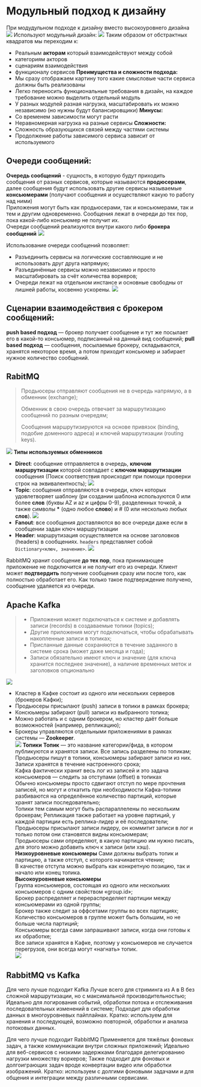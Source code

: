# Модульный подход к дизайну
При модудульном подходе к дизайну вместо высокоуровнего дизайна
![](../picture/modular_design_common_design.png)
Используют модульный дизайн:
![](../picture/modular_design_modular_design.png)
Таким образом от обстрактных квадратов мы переходим к:
- Реальным **акторам** который взаимодействуют между собой
- категориям акторов
- сценариям взаимодействия
- функционалу сервисов
**Преимущества и сложности подхода:**
- Мы сразу отображаем картину того какие смысловые части сервиса должны быть реализованы
- Легко переносить функциональные требования в дизайн, на каждое требование можно выделить отдельный модуль
- У разных модулей разная нагрузка, масштабировать их можно независимо (но нужны будут балансировщики)
**Минусы:**
- Со временем зависимости могут расти
- Неравномерная нагрузка на разные сервисы
**Сложности:**
- Сложность образующихся связей между частями системы
- Продолжение работы зависимого сервиса зависит от используемого

## Очереди сообщений:
**Очередь сообщений** - сущность, в которую будут приходить сообщения от разных сервисов, которые называются **продюсерами**, далее сообщения будут использовать другие сервисы называемые **консьюмерами** (получают сообщения и осуществляют какую то работу над ними)  
Приложения могут быть как продьюсерами, так и консьюмерами, так и тем и другим одновременно. Сообщения лежат в очереди до тех пор, пока какой-либо консьюмер не получит их.  
Очереди сообщений реализуются внутри какого либо **брокера сообщений**
![](../picture/message_broker.png)

Использование очереди сообщений позволяет:
- Разъединить сервисы на логические составляющие и не использовать друг друга напрямую;
- Разъединённые сервисы можно независимо и просто масштабировать за счёт количества воркеров;
- Очереди лежат на отдельном инстансе и основные свободны от лишней работы, косвенно ускорены.
![](../picture/message_queue.png)

## Сценарии взаимодействия с брокером сообщений: 
**push based подход** — брокер получает сообщение и тут же посылает его в какой-то консьюмер, подписанный на данный вид сообщений;
**pull based подход** — сообщения, посылаемые брокеру, складываются, хранятся некоторое время, а потом приходит консьюмер и забирает нужное количество сообщений.

## RabitMQ
> Продьюсеры отправляют сообщения не в очередь напрямую, а в обменник (exchange);
>   
> Обменник в свою очередь отвечает за маршрутизацию сообщений по разным очередям;
>
> Сообщения маршрутизируются на основе привязок (binding, подобие доменного адреса) и ключей маршрутизации (routing keys).

![](../picture/rabit_mq.png)
**Типы используемых обменников**
- **Direct**: сообщение отправляется в очередь, **ключом маршрутизации** которой совпадает с **ключом маршрутизации** сообщения (Поиск соответствия происходит при помощи проверки строк на эквивалентность);
  ![](../picture/rabit_mq_direct_exchange.png)
- **Topic**: сообщения отправляются в очереди, ключ которых удовлетворяет шаблону (ри создании шаблона используются 0 или более **слов** (буквы AZ и az и цифры 0-9), разделенных точкой, а также символы **\*** (одно любое **слово**) и # (0 или несколько любых **слов**).
  ![](../picture/rabit_mq_topic_exchange.png)
- **Fanout**: все сообщения доставляются во все очереди даже если в сообщении задан ключ маршрутизации
- **Header**: маршрутизация осуществляется на основе заголовков (headers) в сообщениях. `headers` представляет собой `Dictionary<ключ, значение>`.
  ![](../picture/rabit_mq_headers_exchange.png)
  
RabbitMQ хранит сообщение **до тех пор**, пока принимающее приложение не подключится и не получит его из очереди. Клиент может **подтвердить** получение сообщения сразу или после того, как полностью обработает его. Как только такое подтверждение получено, сообщение удаляется из очереди.

## Apache Kafka
>- Приложения может подключаться к системе и добавлять записи (records) в создаваемые топики (topics);  
>- Другие приложения могут подключаться, чтобы обрабатывать накопленные записи в топиках;  
>- Присланные данные сохраняются в течение заданного в системе срока (может даже месяца и года);  
>- Записи обязательно имеют ключ и значение (для ключа хранится последнее значение), а наличие временных меток и заголовков опционально

![](../picture/apache_kafka_common.png)

- Кластер в Кафке состоит из одного или нескольких серверов (брокеров Кафки);
- Продьюсеры присылают (push) записи в топики в рамках брокера;
- Консюьмеры забирают (pull) записи из выбранного топика;
- Можно работать и с одним брокером, но кластер даёт больше возможностей (например, репликацию);
- Брокеры управляются отдельными приложениями в рамках системы — **Zookeeper**.  
![](../picture/apache_kafka_cluster.png)
**Топики**
**Топик** — это название категории/фида, в котором публикуются и хранятся записи. Все запись разделены по топикам; Продьюсеры пишут в топики, консьюмеры забирают записи из них. Записи хранятся в течение настроенного срока;  
Кафка фактически хранит весь лог из записей и это задача консьюмеров — следить за отступами (offset) в топиках  
Обычно консьюмеры просто сдвигают отступ по мере прочтения записей, но могут и откатить при необходимости
Кафка-топики разбиваются на определённое количество партиций, которые хранят записи последовательно;  
Топики тем самым могут быть распараллелены по нескольким брокерам;
Репликация также работает на уровне партиций, у каждой партиции есть реплика-лидер и её последователи;  
Продьюсеры присылают записи лидеру, он коммитит записи в лог и только потом они становятся видны консьюмерам;  
Продьюсеры сами определяют, в какую партицию им нужно писать, для этого можно добавить ключ к записи (или хэш).  
**Низкоуровневые консьюмеры**
Сами должны выбрать топик и партицию, а также отступ, с которого начинается чтение;  
В качестве отступа можно выбрать как конкретную позицию, так и начало или конец топика.  
**Высокоуровневые консьюмеры**  
Группа консьюмеров, состоящая из одного или нескольких консьюмеров с одним свойством «group.id»;  
Брокер распределяет и перераспределяет партиции между консьюмерами из одной группы;  
Брокер также следит за оффсетами группы во всех партициях;
Количество консьюмеров в группе может быть большим, но не больше числа партиций;  
Консьюмеры всегда сами запрашивают записи, когда они готовы к их обработке;  
Все записи хранятся в Кафке, поэтому у консьюмеров не случается перегрузов, они всегда могут «нагнать» топик.  
![](../picture/apache_kafka_values.png)

## RabbitMQ vs Kafka
Для чего лучше подходит Kafka
Лучше всего для стриминга из A в B без сложной маршрутизации, но с максимальной производительностью;
Идеально для логирования событий, обработки потока и отслеживания последовательных изменений в системе;
Подходит для обработки данных в многоуровневых пайплайнах.
Кратко: используем для хранения и последующей, возможно повторной, обработки и анализа потоковых данных.

Для чего лучше подходит RabbitMQ
Применяется для тяжёлых фоновых задач, а также коммуникации внутри сложных приложений;
Идеально для веб-сервисов с низкими задержками благодаря делегированию нагрузки множеству воркеров;
Также подходит для фоновых и долгоиграющих задач вроде конвертации видео или обработки изображений.
Кратко: используем с долгими фоновыми задачами и для общения и интеграции между различными сервисами.